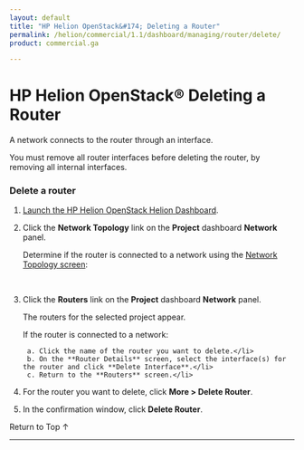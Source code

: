 ```yaml
---
layout: default
title: "HP Helion OpenStack&#174; Deleting a Router"
permalink: /helion/commercial/1.1/dashboard/managing/router/delete/
product: commercial.ga

---
```

<!--UNDER REVISION-->

<script>

function PageRefresh {
onLoad="window.refresh"
}

PageRefresh();

</script>

<!--
<p style="font-size: small;"> <a href="/helion/commercial/1.1/ga1/install/">&#9664; PREV</a> | <a href="/helion/commercial/1.1/ga1/install-overview/">&#9650; UP</a> | <a href="/helion/commercial/1.1/ga1/">NEXT &#9654;</a> 
-->

# HP Helion OpenStack&#174; Deleting a Router

A network connects to the router through an interface.

You must remove all router interfaces before deleting the router, by removing all internal interfaces.

### Delete a router ###

1. [Launch the HP Helion OpenStack Helion Dashboard](/helion/openstack/1.1/dashboard/login/).

2. Click the **Network Topology** link on the **Project** dashboard **Network** panel.

	Determine if the router is connected to a network using the [Network Topology screen](/helion/commercial/1.1/dashboard/managing/network/viewing/):

	<br><img src="NetworkConnections.png"  alt="" />

3. Click the **Routers** link on the **Project** dashboard **Network** panel.

	The routers for the selected project appear. 

	If the router is connected to a network:

		a. Click the name of the router you want to delete.</li>
		b. On the **Router Details** screen, select the interface(s) for the router and click **Delete Interface**.</li>
		c. Return to the **Routers** screen.</li>

4. For the router you want to delete, click **More &gt; Delete Router**.

5. In the confirmation window, click **Delete Router**.

<a href="#top" style="padding:14px 0px 14px 0px; text-decoration: none;"> Return to Top &#8593; </a>


----
